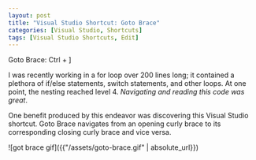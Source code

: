 ```yaml
---
layout: post
title: "Visual Studio Shortcut: Goto Brace"
categories: [Visual Studio, Shortcuts]
tags: [Visual Studio Shortcuts, Edit]
---
```


Goto Brace: Ctrl + ]

I was recently working in a for loop over 200 lines long; it contained a plethora of if/else statements, switch statements, and other loops. At one point, the nesting reached level 4. _Navigating and reading this code was great_.

One benefit produced by this endeavor was discovering this Visual Studio shortcut. Goto Brace navigates from an opening curly brace to its corresponding closing curly brace and vice versa.

![got brace gif]({{"/assets/goto-brace.gif" | absolute_url}})